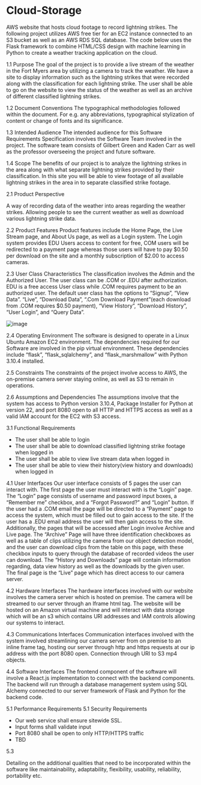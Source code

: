 # Cloud-Storage
AWS website that hosts cloud footage to record lightning strikes. The following project utilizes AWS free tier for an EC2 instance connected to an S3 bucket as well as an AWS RDS SQL database. The code below uses the Flask framework to combine HTML/CSS design with machine learning in Python to create a weather tracking application on the cloud.

1.1 Purpose
The goal of the project is to provide a live stream of the weather in the Fort Myers area by utilizing a camera to track the weather. We have a site to display information such as the lightning strikes that were recorded along with the classification for each lightning strike. The user shall be able to go on the website to view the status of the weather as well as an archive of different classified lightning strikes.

1.2 Document Conventions
The typographical methodologies followed within the document. For e.g. any abbreviations, typographical stylization of content or change of fonts and its significance.

1.3 Intended Audience
The intended audience for this Software Requirements Specification involves the Software Team involved in the project. The software team consists of Gilbert Green and Kaden Carr as well as the professor overseeing the project and future software.

1.4 Scope
The benefits of our project is to analyze the lightning strikes in the area along with what separate lightning strikes provided by their classification. In this site you will be able to view footage of all available lightning strikes in the area in to separate classified strike footage.

2.1 Product Perspective  

A way of recording data of the weather into areas regarding the weather strikes. Allowing people to see the current weather as well as download various lightning strike data.

2.2 Product Features
Product features include the Home Page, the Live Stream page, and About Us page, as well as a Login system. The Login system provides EDU Users access to content for free, COM users will be redirected to a payment page whereas those users will have to pay $0.50 per download on the site and a monthly subscription of $2.00 to access cameras. 

2.3 User Class Characteristics
The classification involves the Admin and the Authorized User. The user class can be .COM or .EDU after authorization. EDU is a free access User class while .COM requires payment to be an authorized user. The default user class has the options to “Signup”, “View Data”. “Live”, “Download Data”, “.Com Download Payment”(each download from .COM requires $0.50 payment), “View History”, “Download History”, “User Login”, and “Query Data”.

![image](https://user-images.githubusercontent.com/71856219/203687431-162daad1-8290-4fc8-994d-1f9954d1ed23.png)

2.4 Operating Environment
The software is designed to operate in a Linux Ubuntu Amazon EC2 environment. The dependencies required for our Software are involved in the pip virtual environment. These dependencies include “flask”, “flask_sqlalchemy”, and “flask_marshmallow” with Python 3.10.4 installed. 

2.5 Constraints
The constraints of the project involve access to AWS, the on-premise camera server staying online, as well as S3 to remain in operations.

2.6 Assumptions and Dependencies
The assumptions involve that the system has access to Python version 3.10.4, Package Installer for Python at version 22, and port 8080 open to all HTTP and HTTPS access as well as a valid IAM account for the EC2 with S3 access.

3.1 Functional Requirements
- The user shall be able to login
- The user shall be able to download classified lightning strike footage when logged in
- The user shall be able to view live stream data when logged in
- The user shall be able to view their history(view history and downloads) when logged in

4.1 User Interfaces
Our user interface consists of 5 pages the user can interact with. The first page the user must interact with is the “Login” page. The “Login” page consists of username and password input boxes, a “Remember me” checkbox, and a “Forgot Password?” and “Login” button. If the user had a .COM email the page will be directed to a “Payment” page to access the system, which must be filled out to gain access to the site. If the user has a .EDU email address the user will then gain access to the site. Additionally, the pages that will be accessed after Login involve Archive and Live page. The “Archive” Page will have three identification checkboxes as well as a table of clips utilizing the camera from our object detection model, and the user can download clips from the table on this page, with these checkbox inputs to query through the database of recorded videos the user can download. The “History and Downloads” page will contain information regarding, data view history as well as the downloads by the given user. The final page is the “Live” page which has direct access to our camera server. 

4.2 Hardware Interfaces
The hardware interfaces involved with our website involves the camera server which is hosted on premise. The camera will be streamed to our server through an Iframe html tag. The website will be hosted on an Amazon virtual machine and will interact with data storage which will be an s3 which contains URI addresses and IAM controls allowing our systems to interact.

4.3 Communications Interfaces
Communication interfaces involved with the system involved streamlining our camera server from on premise to an inline frame tag, hosting our server through http and https requests at our ip address with the port 8080 open. Connection through URI to S3 mp4 objects.

4.4 Software Interfaces
The frontend component of the software will involve a React.js implementation to connect with the backend components. The backend will run through a database management system using SQL Alchemy connected to our server framework of Flask and Python for the backend code.

5.1 Performance Requirements
5.1 Security Requirements
-  Our web service shall ensure sitewide SSL.
-  Input forms shall validate input
-  Port 8080 shall be open to only HTTP/HTTPS traffic
- TBD

5.3 

Detailing on the additional qualities that need to be incorporated within the software like maintainability, adaptability, flexibility, usability, reliability, portability etc.
